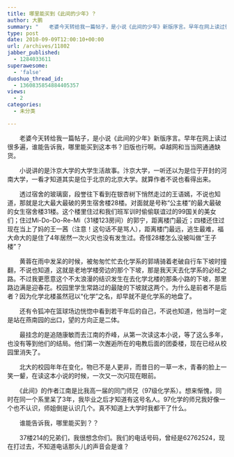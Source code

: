 ```yaml
---
title: 哪里能买到《此间的少年》？
author: 大鹏
summary: "　　老婆今天转给我一篇帖子，是小说《此间的少年》新版序言。早年在网上读过很多遍，谁能告诉我，哪里能买到这本书？旧版也行啊。卓越网和当当网通通缺货。"
type: post
date: 2010-09-09T12:00:10+00:00
url: /archives/11802
jabber_published:
  - 1284033611
superawesome:
  - 'false'
duoshuo_thread_id:
  - 1360835854884405357
views:
  - 2
categories:
  - 未分类

---
```

　　老婆今天转给我一篇帖子，是小说《此间的少年》新版序言。早年在网上读过很多遍，谁能告诉我，哪里能买到这本书？旧版也行啊。卓越网和当当网通通缺货。
  
　　小说讲的是汴京大学的大学生活故事。汴京大学，一听还以为是位于开封的河南大学，一看才知道其实是位于北京的北京大学。就算作者不说也看得出来。
  
　　透过宿舍的玻璃窗，段誉往下看到在银杏树下悄然走过的王语嫣，不说也知道，那就是北大最大最破的男生宿舍楼28楼。对面就是号称“公主楼”的最大最破的女生宿舍楼31楼。这个楼里住过和我们班军训时偷偷联谊过的99国关的美女们；住过Mi-Do-Do-Re-Mi（31楼123房间）的郭宁，距离楼门最近；四楼还住过现在当上了妈的王一茜（注意！这句话不是骂人），距离楼门最远，逃生最难，福大命大的是住了4年居然一次火灾也没有发生过。奇怪28楼怎么没被叫做“王子楼”？
  
　　黄蓉在雨中发呆的时候，被匆匆忙忙去化学系的郭靖骑着老破自行车下坡时撞翻，不说也知道，这就是老地学楼旁边的那个下坡，那是我天天去化学系的必经之路。不过我更愿意这个不太浪漫的结识发生在去化学北楼的那条小路的下坡，那里路边满是迎春花。校园里学生常路过的最陡的下坡就这两个。为什么是前者不是后者？因为化学北楼虽然冠以“化学”之名，却早就不是化学系的地盘了。
  
　　还有令狐冲在篮球场边恍惚中看到若干年后的自己，不说也知道，他当时一定是站在燕南园的出口，望的方向正是二体。
  
　　最挂念的是追随康敏而去江南的乔峰，从第一次读这本小说，等了这么多年，也没有等到他们的结局。他们第一次邂逅所在的电教后面的团委楼，现在已经从校园里消失了。
  
　　北大的校园年年在变化，物已不是人更非，而昔日的一草一木，青春的脸上一笑一颦，在读这本小说的时候，一次又一次闪现在眼前。
  
　　《此间》的作者江南是比我高一届的同门师兄（97级化学系）。想来惭愧，同时在同一个系里呆了3年，我毕业之后才知道有这号名人。97化学的师兄我好像一个也不认识，师姐倒是认识几个。真不知道上大学时我都干了什么。
  
　　谁能告诉我，哪里能买到？？
  
　　37楼214的兄弟们，我很想念你们。我们的电话号码，曾经是62762524，现在打过去，不知道电话那头儿的声音会是谁？
